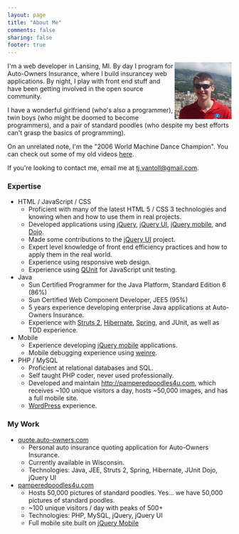 ```yaml
---
layout: page
title: "About Me"
comments: false
sharing: false
footer: true
---
```

<img src="/images/me/1.jpg" alt="Me!" style="float: right;" />
I'm a web developer in Lansing, MI.  By day I program for Auto-Owners Insurance, where I build insurancey web applications.  By night, I play with front end stuff and have been getting involved in the open source community.

I have a wonderful girlfriend (who's also a programmer), twin boys (who might be doomed to become programmers), and a pair of standard poodles (who despite my best efforts can't grasp the basics of programming).

On an unrelated note, I'm the "2006 World Machine Dance Champion".  You can check out some of my old videos [here](http://www.youtube.com/user/tj3inc).

If you're looking to contact me, email me at [tj.vantoll@gmail.com](mailto:tj.vantoll@gmail.com).

### Expertise

* HTML / JavaScript / CSS
	- Proficient with many of the latest HTML 5 / CSS 3 technologies and knowing when and how to use them in real projects.
	- Developed applications using [jQuery](http://jquery.com), [jQuery UI](http://jqueryui.com), [jQuery mobile](http://jquerymobile.com), and [Dojo](http://dojotoolkit.com).
	- Made some contributions to the [jQuery UI](http://jqueryui.com) project.
	- Expert level knowledge of front end efficiency practices and how to apply them in the real world.
	- Experience using responsive web design.
	- Experience using [QUnit](http://docs.jquery.com/QUnit) for JavaScript unit testing.
* Java
	- Sun Certified Programmer for the Java Platform, Standard Edition 6 (86%)
	- Sun Certified Web Component Developer, JEE5 (95%)
	- 5 years experience developing enterprise Java applications at Auto-Owners Insurance.
	- Experience with [Struts 2](http://struts.apache.org/2.x/index.html), [Hibernate](http://www.hibernate.org/), [Spring](http://www.springsource.org/), and JUnit, as well as TDD experience.
* Mobile
	- Experience developing [jQuery mobile](http://jquerymobile.com) applications.
	- Mobile debugging experience using [weinre](http://phonegap.github.com/weinre/).
* PHP / MySQL
	- Proficient at relational databases and SQL.
	- Self taught PHP coder, never used professionally.
	- Developed and maintain <http://pamperedpoodles4u.com>, which receives ~100 unique visitors a day, hosts ~50,000 images, and has a full mobile site.
	- [WordPress](http://wordpress.org) experience.

### My Work

* [quote.auto-owners.com](http://www.auto-owners.com)
	- Personal auto insurance quoting application for Auto-Owners Insurance.
	- Currently available in Wisconsin.
	- Technologies: Java, JEE, Struts 2, Spring, Hibernate, JUnit Dojo, jQuery UI
* [pamperedpoodles4u.com](http://www.pamperedpoodles4u.com)
	- Hosts 50,000 pictures of standard poodles.  Yes… we have 50,000 pictures of standard poodles.
	- ~100 unique visitors / day with peaks of 500+
	- Technologies: PHP, MySQL, jQuery, jQuery UI
	- Full mobile site built on [jQuery Mobile](http://jquerymobile.com)